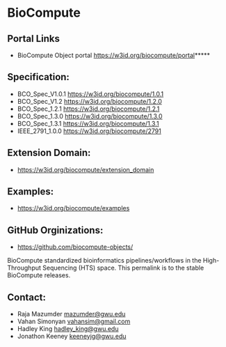 BioCompute
==========

## Portal Links
* BioCompute Object portal	https://w3id.org/biocompute/portal*****

## Specification: 
* BCO_Spec_V1.0.1	https://w3id.org/biocompute/1.0.1
* BCO_Spec_V1.2 	https://w3id.org/biocompute/1.2.0
* BCO_Spec_1.2.1	https://w3id.org/biocompute/1.2.1
* BCO_Spec_1.3.0	https://w3id.org/biocompute/1.3.0
* BCO_Spec_1.3.1 	https://w3id.org/biocompute/1.3.1
* IEEE_2791_1.0.0	https://w3id.org/biocompute/2791

## Extension Domain: 
* https://w3id.org/biocompute/extension_domain

## Examples: 
* https://w3id.org/biocompute/examples

## GitHub Orginizations:
* https://github.com/biocompute-objects/

BioCompute standardized bioinformatics pipelines/workflows in the High-Throughput Sequencing (HTS) space. 
This permalink is to the stable BioCompute releases. 

## Contact:
* Raja Mazumder <mazumder@gwu.edu>
* Vahan Simonyan <vahansim@gmail.com>
* Hadley King <hadley_king@gwu.edu>
* Jonathon Keeney <keeneyjg@gwu.edu>
